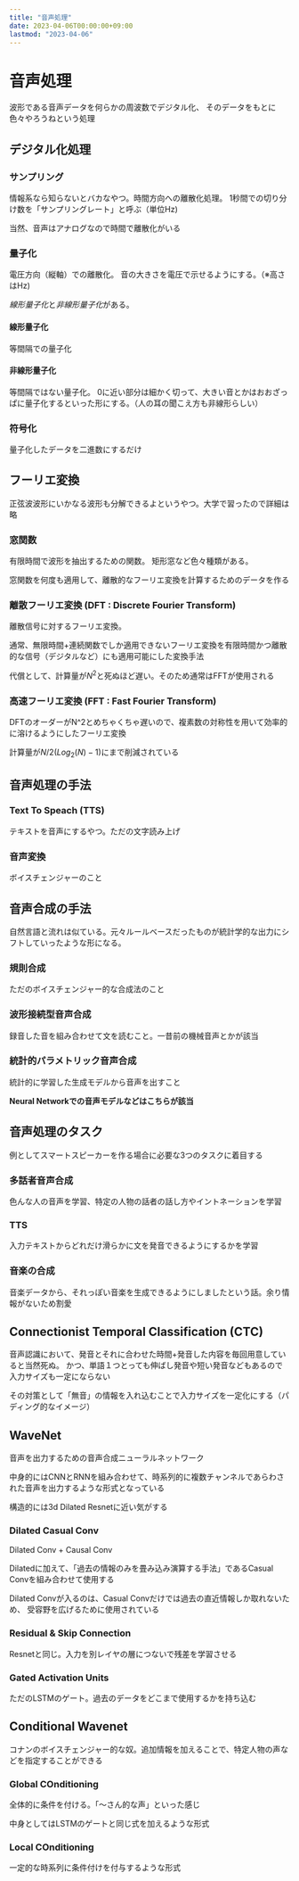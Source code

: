 ```yaml
---
title: "音声処理"
date: 2023-04-06T00:00:00+09:00
lastmod: "2023-04-06"
---
```

# 音声処理

波形である音声データを何らかの周波数でデジタル化、
そのデータをもとに色々やろうねという処理

## デジタル化処理

### サンプリング

情報系なら知らないとバカなやつ。時間方向への離散化処理。
1秒間での切り分け数を「サンプリングレート」と呼ぶ（単位Hz)

当然、音声はアナログなので時間で離散化がいる

### 量子化

電圧方向（縦軸）での離散化。
音の大きさを電圧で示せるようにする。（※高さはHz)

*線形量子化*と*非線形量子化*がある。

#### 線形量子化

等間隔での量子化

#### 非線形量子化

等間隔ではない量子化。
0に近い部分は細かく切って、大きい音とかはおおざっぱに量子化するといった形にする。（人の耳の聞こえ方も非線形らしい）

### 符号化

量子化したデータを二進数にするだけ

## フーリエ変換

正弦波波形にいかなる波形も分解できるよというやつ。大学で習ったので詳細は略

### 窓関数

有限時間で波形を抽出するための関数。
矩形窓など色々種類がある。

窓関数を何度も適用して、離散的なフーリエ変換を計算するためのデータを作る

### 離散フーリエ変換 (DFT : Discrete Fourier Transform)

離散信号に対するフーリエ変換。

通常、無限時間+連続関数でしか適用できないフーリエ変換を有限時間かつ離散的な信号（デジタルなど）にも適用可能にした変換手法

代償として、計算量が$N^2$と死ぬほど遅い。そのため通常はFFTが使用される

### 高速フーリエ変換 (FFT : Fast Fourier Transform)

DFTのオーダーがN^2とめちゃくちゃ遅いので、複素数の対称性を用いて効率的に溶けるようにしたフーリエ変換

計算量が$N/2(Log_2(N) -1)$にまで削減されている

## 音声処理の手法

### Text To Speach (TTS)

テキストを音声にするやつ。ただの文字読み上げ

### 音声変換

ボイスチェンジャーのこと

## 音声合成の手法

自然言語と流れは似ている。元々ルールベースだったものが統計学的な出力にシフトしていったような形になる。

### 規則合成

ただのボイスチェンジャー的な合成法のこと

### 波形接続型音声合成

録音した音を組み合わせて文を読むこと。一昔前の機械音声とかが該当

### 統計的パラメトリック音声合成

統計的に学習した生成モデルから音声を出すこと

**Neural Networkでの音声モデルなどはこちらが該当**

## 音声処理のタスク

例としてスマートスピーカーを作る場合に必要な3つのタスクに着目する

### 多話者音声合成

色んな人の音声を学習、特定の人物の話者の話し方やイントネーションを学習
### TTS

入力テキストからどれだけ滑らかに文を発音できるようにするかを学習

### 音楽の合成

音楽データから、それっぽい音楽を生成できるようにしましたという話。余り情報がないため割愛

## Connectionist Temporal Classification (CTC)

音声認識において、発音とそれに合わせた時間+発音した内容を毎回用意していると当然死ぬ。
かつ、単語１つとっても伸ばし発音や短い発音などもあるので入力サイズも一定にならない

その対策として「無音」の情報を入れ込むことで入力サイズを一定化にする（パディング的なイメージ）

## WaveNet

音声を出力するための音声合成ニューラルネットワーク

中身的にはCNNとRNNを組み合わせて、時系列的に複数チャンネルであらわされた音声を出力するような形式となっている

構造的には3d Dilated Resnetに近い気がする
### Dilated Casual Conv

Dilated Conv + Causal Conv

Dilatedに加えて、「過去の情報のみを畳み込み演算する手法」であるCasual Convを組み合わせて使用する

Dilated Convが入るのは、Casual Convだけでは過去の直近情報しか取れないため、
受容野を広げるために使用されている

### Residual & Skip Connection

Resnetと同じ。入力を別レイヤの層につないで残差を学習させる

### Gated Activation Units

ただのLSTMのゲート。過去のデータをどこまで使用するかを持ち込む

## Conditional Wavenet

コナンのボイスチェンジャー的な奴。追加情報を加えることで、特定人物の声などを指定することができる

### Global COnditioning

全体的に条件を付ける。「～さん的な声」といった感じ

中身としてはLSTMのゲートと同じ式を加えるような形式

### Local COnditioning

一定的な時系列に条件付けを付与するような形式

